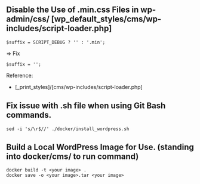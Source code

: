 ## Disable the Use of .min.css Files in wp-admin/css/ [wp_default_styles/cms/wp-includes/script-loader.php]

```shell
$suffix = SCRIPT_DEBUG ? '' : '.min';
```
=> Fix
```shell
$suffix = '';
```
Reference: 
- [_print_styles]/[cms/wp-includes/script-loader.php]

## Fix issue with .sh file when using Git Bash commands.
```
sed -i 's/\r$//' ./docker/install_wordpress.sh
```

## Build a Local WordPress Image for Use. (standing into docker/cms/ to run command)
```shell
docker build -t <your image> . 
docker save -o <your image>.tar <your image>
```

## 
